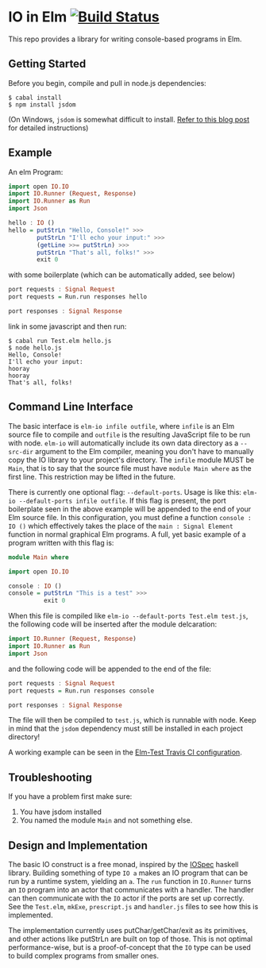 IO in Elm [![Build Status](https://travis-ci.org/maxsnew/IO.png?branch=master)](https://travis-ci.org/maxsnew/IO)
=========

This repo provides a library for writing console-based programs in
Elm.

Getting Started
---------------

Before you begin, compile and pull in node.js dependencies:

```
$ cabal install
$ npm install jsdom
```

(On Windows, `jsdom` is somewhat difficult to install. [Refer to this blog post](http://www.steveworkman.com/node-js/2012/installing-jsdom-on-windows/) for detailed instructions)

Example
-------
An elm Program:
```haskell
import open IO.IO
import IO.Runner (Request, Response)
import IO.Runner as Run
import Json

hello : IO ()
hello = putStrLn "Hello, Console!" >>>
        putStrLn "I'll echo your input:" >>>
        (getLine >>= putStrLn) >>>
        putStrLn "That's all, folks!" >>>
        exit 0
```
with some boilerplate (which can be automatically added, see below)
```haskell
port requests : Signal Request
port requests = Run.run responses hello

port responses : Signal Response
```
link in some javascript and then run:
```
$ cabal run Test.elm hello.js
$ node hello.js
Hello, Console!
I'll echo your input:
hooray
hooray
That's all, folks!
```

Command Line Interface
----------------------
The basic interface is `elm-io infile outfile`, where `infile` is an
Elm source file to compile and `outfile` is the resulting JavaScript
file to be run with node. `elm-io` will automatically include its own
data directory as a `--src-dir` argument to the Elm compiler, meaning
you don't have to manually copy the IO library to your project's directory.
The `infile` module MUST be `Main`, that is to say that the source file must
have `module Main where` as the first line. This restriction may be lifted
in the future.

There is currently one optional flag: `--default-ports`. Usage is like this:
`elm-io --default-ports infile outfile`. If this flag is present, the port
boilerplate seen in the above example will be appended to the end of your Elm
source file. In this configuration, you must define a function `console : IO ()`
which effectively takes the place of the `main : Signal Element` function in
normal graphical Elm programs. A full, yet basic example of a program written
with this flag is:
```haskell
module Main where

import open IO.IO

console : IO ()
console = putStrLn "This is a test" >>>
          exit 0
```
When this file is compiled like `elm-io --default-ports Test.elm test.js`, the
following code will be inserted after the module delcaration:
```haskell
import IO.Runner (Request, Response)
import IO.Runner as Run
import Json
```
and the following code will be appended to the end of the file:
```haskell
port requests : Signal Request
port requests = Run.run responses console

port responses : Signal Response
```
The file will then be compiled to `test.js`, which is runnable with node.
Keep in mind that the `jsdom` dependency must still
be installed in each project directory!

A working example can be seen in the [Elm-Test Travis CI configuration](https://github.com/deadfoxygrandpa/Elm-Test/blob/master/.travis.yml).


Troubleshooting
---------------
If you have a problem first make sure:

  1. You have jsdom installed
  2. You named the module `Main` and not something else.

Design and Implementation
-------------------------
The basic IO construct is a free monad, inspired by the
[IOSpec](http://hackage.haskell.org/package/IOSpec) haskell
library. Building something of type `IO a` makes an IO program that
can be run by a runtime system, yielding an `a`. The `run` function in
`IO.Runner` turns an `IO` program into an actor that communicates with
a handler. The handler can then communicate with the `IO` actor if the
ports are set up correctly. See the `Test.elm`, `mkExe`,
`prescript.js` and `handler.js` files to see how this is implemented.

The implementation currently uses putChar/getChar/exit as its
primitives, and other actions like putStrLn are built on top of
those. This is not optimal performance-wise, but is a proof-of-concept
that the `IO` type can be used to build complex programs from smaller
ones.
